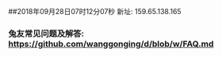 ##2018年09月28日07时12分07秒 新址: 159.65.138.165
### 兔友常见问题及解答: https://github.com/wanggonging/d/blob/w/FAQ.md
